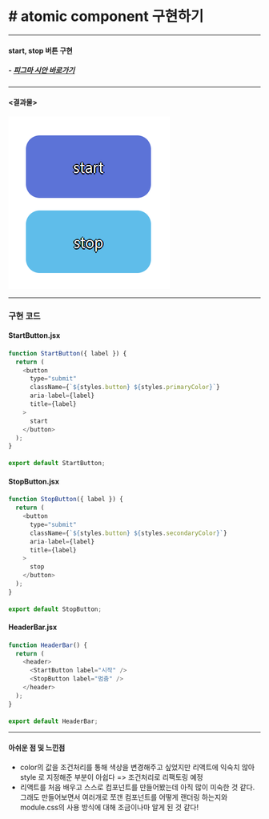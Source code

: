 # # atomic component 구현하기

---

#### start, stop 버튼 구현

##### - [피그마 시안 바로가기](https://www.figma.com/file/VUs4v5WUWa5Lqs09fo3K51/%EC%95%84%ED%86%A0%EB%AF%B9-%EC%BB%B4%ED%8F%AC%EB%84%8C%ED%8A%B8-%EA%B3%BC%EC%A0%9C---%EB%B2%84%ED%8A%BC-%EB%A7%8C%EB%93%A4%EA%B8%B0?type=design&node-id=0%3A1&mode=design&t=j48XxyKFuPFP6Grc-1)

---

#### <결과물>

![Alt text](image.png)

---

### 구현 코드

#### StartButton.jsx

```js
function StartButton({ label }) {
  return (
    <button
      type="submit"
      className={`${styles.button} ${styles.primaryColor}`}
      aria-label={label}
      title={label}
    >
      start
    </button>
  );
}

export default StartButton;
```

#### StopButton.jsx

```js
function StopButton({ label }) {
  return (
    <button
      type="submit"
      className={`${styles.button} ${styles.secondaryColor}`}
      aria-label={label}
      title={label}
    >
      stop
    </button>
  );
}

export default StopButton;
```

#### HeaderBar.jsx

```js
function HeaderBar() {
  return (
    <header>
      <StartButton label="시작" />
      <StopButton label="멈춤" />
    </header>
  );
}

export default HeaderBar;
```

---

#### 아쉬운 점 및 느낀점

- color의 값을 조건처리를 통해 색상을 변경해주고 싶었지만 리액트에 익숙치 않아 style 로 지정해준 부분이 아쉽다 => 조건처리로 리팩토링 예정
- 리액트를 처음 배우고 스스로 컴포넌트를 만들어봤는데 아직 많이 미숙한 것 같다.
  그래도 만들어보면서 여러개로 쪼갠 컴포넌트를 어떻게 랜더링 하는지와 module.css의 사용 방식에 대해 조금이나마 알게 된 것 같다!

